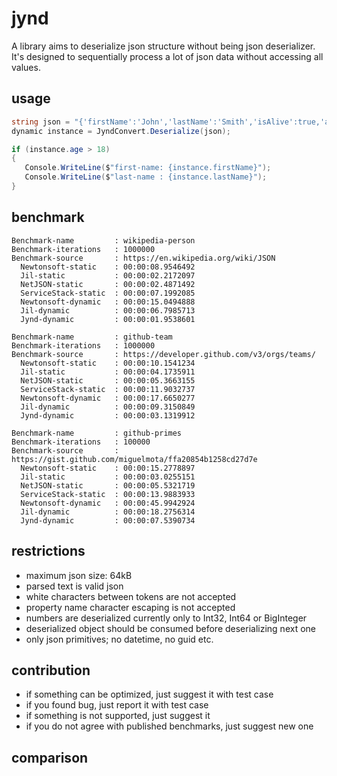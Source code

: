 # jynd

A library aims to deserialize json structure without being json deserializer.
It's designed to sequentially process a lot of json data without accessing all values.

## usage

```` csharp
string json = "{'firstName':'John','lastName':'Smith','isAlive':true,'age':25}".Replace('\'', '\"');
dynamic instance = JyndConvert.Deserialize(json);

if (instance.age > 18)
{
   Console.WriteLine($"first-name: {instance.firstName}");
   Console.WriteLine($"last-name : {instance.lastName}");
}
````

## benchmark

```` text
Benchmark-name         : wikipedia-person
Benchmark-iterations   : 1000000
Benchmark-source       : https://en.wikipedia.org/wiki/JSON
  Newtonsoft-static    : 00:00:08.9546492
  Jil-static           : 00:00:02.2172097
  NetJSON-static       : 00:00:02.4871492
  ServiceStack-static  : 00:00:07.1992085
  Newtonsoft-dynamic   : 00:00:15.0494888
  Jil-dynamic          : 00:00:06.7985713
  Jynd-dynamic         : 00:00:01.9538601

Benchmark-name         : github-team
Benchmark-iterations   : 1000000
Benchmark-source       : https://developer.github.com/v3/orgs/teams/
  Newtonsoft-static    : 00:00:10.1541234
  Jil-static           : 00:00:04.1735911
  NetJSON-static       : 00:00:05.3663155
  ServiceStack-static  : 00:00:11.9032737
  Newtonsoft-dynamic   : 00:00:17.6650277
  Jil-dynamic          : 00:00:09.3150849
  Jynd-dynamic         : 00:00:03.1319912

Benchmark-name         : github-primes
Benchmark-iterations   : 100000
Benchmark-source       : https://gist.github.com/miguelmota/ffa20854b1258cd27d7e
  Newtonsoft-static    : 00:00:15.2778897
  Jil-static           : 00:00:03.0255151
  NetJSON-static       : 00:00:05.5321719
  ServiceStack-static  : 00:00:13.9883933
  Newtonsoft-dynamic   : 00:00:45.9942924
  Jil-dynamic          : 00:00:18.2756314
  Jynd-dynamic         : 00:00:07.5390734
````

## restrictions

* maximum json size: 64kB
* parsed text is valid json
* white characters between tokens are not accepted
* property name character escaping is not accepted
* numbers are deserialized currently only to Int32, Int64 or BigInteger
* deserialized object should be consumed before deserializing next one
* only json primitives; no datetime, no guid etc.

## contribution

* if something can be optimized, just suggest it with test case
* if you found bug, just report it with test case
* if something is not supported, just suggest it
* if you do not agree with published benchmarks, just suggest new one

## comparison

